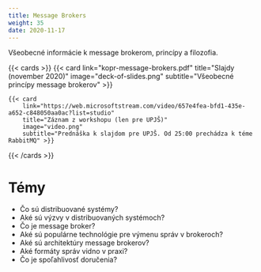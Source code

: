 ```yaml
---
title: Message Brokers
weight: 35
date: 2020-11-17
---
```

Všeobecné informácie k message brokerom, princípy a filozofia.

<!--more-->

{{< cards >}}
    {{< card
        link="kopr-message-brokers.pdf"
        title="Slajdy (november 2020)"
        image="deck-of-slides.png"
        subtitle="Všeobecné princípy message brokerov" >}}

    {{< card
        link="https://web.microsoftstream.com/video/657e4fea-bfd1-435e-a652-c848050aa0ac?list=studio"
        title="Záznam z workshopu (len pre UPJŠ)"
        image="video.png"
        subtitle="Prednáška k slajdom pre UPJŠ. Od 25:00 prechádza k téme RabbitMQ" >}}

{{< /cards >}}

Témy
====    

- Čo sú distribuované systémy?
- Aké sú výzvy v distribuovaných systémoch?
- Čo je message broker?
- Aké sú populárne technológie pre výmenu správ v brokeroch?
- Aké sú architektúry message brokerov?
- Aké formáty správ vidno v praxi?
- Čo je spoľahlivosť doručenia?


